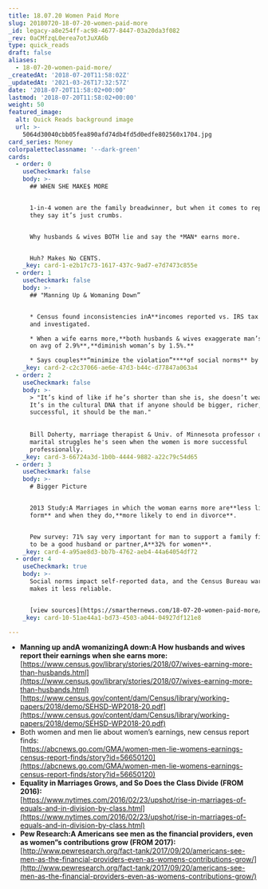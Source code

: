 ```yaml
---
title: 18.07.20 Women Paid More
slug: 20180720-18-07-20-women-paid-more
_id: legacy-a8e254ff-ac98-4677-8447-03a20da3f082
_rev: 0aCMfzqL0erea7otJuXA6b
type: quick_reads
draft: false
aliases:
  - 18-07-20-women-paid-more/
_createdAt: '2018-07-20T11:58:02Z'
_updatedAt: '2021-03-26T17:32:57Z'
date: '2018-07-20T11:58:02+00:00'
lastmod: '2018-07-20T11:58:02+00:00'
weight: 50
featured_image:
  alt: Quick Reads background image
  url: >-
    5064d30040cbb05fea890afd74db4fd5d0edfe802560x1704.jpg
card_series: Money
colorpaletteclassname: '--dark-green'
cards:
  - order: 0
    useCheckmark: false
    body: >-
      ## WHEN SHE MAKE$ MORE


      1-in-4 women are the family breadwinner, but when it comes to reporting it
      they say it’s just crumbs.


      Why husbands & wives BOTH lie and say the *MAN* earns more.


      Huh? Makes No CENTS.
    _key: card-1-e2b17c73-1617-437c-9ad7-e7d7473c855e
  - order: 1
    useCheckmark: false
    body: >-
      ## "Manning Up & Womaning Down”


      * Census found inconsistencies inA**incomes reported vs. IRS tax forms**
      and investigated.

      * When a wife earns more,**both husbands & wives exaggerate man’s earnings
      on avg of 2.9%**,**diminish woman’s by 1.5%.**

      * Says couples**“minimize the violation”****of social norms** by lying.
    _key: card-2-c2c37066-ae6e-47d3-b44c-d77847a063a4
  - order: 2
    useCheckmark: false
    body: >-
      > "It’s kind of like if he’s shorter than she is, she doesn’t wear heels.
      It’s in the cultural DNA that if anyone should be bigger, richer, more
      successful, it should be the man."  
        
        
      Bill Doherty, marriage therapist & Univ. of Minnesota professor on the
      marital struggles he's seen when the women is more successful
      professionally.
    _key: card-3-66724a3d-1b0b-4444-9882-a22c79c54d65
  - order: 3
    useCheckmark: false
    body: >-
      # Bigger Picture


      2013 Study:A Marriages in which the woman earns more are**less likely to
      form** and when they do,**more likely to end in divorce**.


      Pew survey: 71% say very important for man to support a family financially
      to be a good husband or partner,A**32% for women**.
    _key: card-4-a95ae8d3-bb7b-4762-aeb4-44a64054df72
  - order: 4
    useCheckmark: true
    body: >-
      Social norms impact self-reported data, and the Census Bureau warns that
      makes it less reliable.


      [view sources](https://smarthernews.com/18-07-20-women-paid-more/)
    _key: card-10-51ae44a1-bd73-4503-a044-04927df121e8

---
```

* **Manning up andA womanizingA down:A How husbands and wives report their earnings when she earns more:**  
[https://www.census.gov/library/stories/2018/07/wives-earning-more-than-husbands.html](https://www.census.gov/library/stories/2018/07/wives-earning-more-than-husbands.html)  
[https://www.census.gov/content/dam/Census/library/working-papers/2018/demo/SEHSD-WP2018-20.pdf](https://www.census.gov/content/dam/Census/library/working-papers/2018/demo/SEHSD-WP2018-20.pdf)
* Both women and men lie about women’s earnings, new census report finds:  
[https://abcnews.go.com/GMA/women-men-lie-womens-earnings-census-report-finds/story?id=56650120](https://abcnews.go.com/GMA/women-men-lie-womens-earnings-census-report-finds/story?id=56650120)
* **Equality in Marriages Grows, and So Does the Class Divide (FROM 2016):**  
[https://www.nytimes.com/2016/02/23/upshot/rise-in-marriages-of-equals-and-in-division-by-class.html](https://www.nytimes.com/2016/02/23/upshot/rise-in-marriages-of-equals-and-in-division-by-class.html)
* **Pew Research:A Americans see men as the financial providers, even as women”s contributions grow (FROM 2017):**  
[http://www.pewresearch.org/fact-tank/2017/09/20/americans-see-men-as-the-financial-providers-even-as-womens-contributions-grow/](http://www.pewresearch.org/fact-tank/2017/09/20/americans-see-men-as-the-financial-providers-even-as-womens-contributions-grow/)